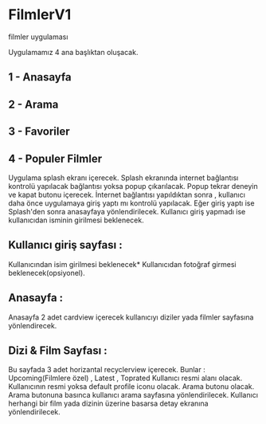 # FilmlerV1
filmler uygulaması


Uygulamamız 4 ana başlıktan oluşacak.

## 1 - Anasayfa
## 2 - Arama
## 3 - Favoriler
## 4 - Populer Filmler


Uygulama splash ekranı içerecek. Splash ekranında internet bağlantısı kontrolü yapılacak bağlantısı yoksa popup çıkarılacak. Popup tekrar deneyin ve kapat butonu içerecek.
İnternet bağlantısı yapıldıktan sonra , kullanıcı daha önce uygulamaya giriş yaptı mı kontrolü yapılacak. Eğer giriş yaptı ise Splash'den sonra anasayfaya yönlendirilecek.
Kullanıcı giriş yapmadı ise kullanıcıdan isminin girilmesi beklenecek. 

## Kullanıcı giriş sayfası : 

Kullanıcından isim girilmesi beklenecek*
Kullanıcıdan fotoğraf girmesi beklenecek(opsiyonel).

## Anasayfa : 

Anasayfa 2 adet cardview içerecek kullanıcıyı diziler yada filmler sayfasına yönlendirecek.

## Dizi & Film Sayfası : 

Bu sayfada 3 adet horizantal recyclerview içerecek.
Bunlar : Upcoming(Filmlere özel) , Latest , Toprated
Kullanıcı resmi alanı olacak. Kullanıcının resmi yoksa default profile iconu olacak.
Arama butonu olacak. Arama butonuna basınca kullanıcı arama sayfasına yönlendirilecek.
Kullanıcı herhangi bir film yada dizinin üzerine basarsa detay ekranına yönlendirilecek.
